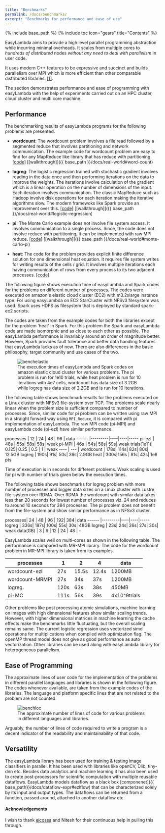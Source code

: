 ```yaml
---
title: "Benchmarks"
permalink: /docs/benchmarks/
excerpt: "Benchmarks for performance and ease of use"
---
```

{% include base_path %}
{% include toc icon="gears" title="Contents" %}

EasyLambda aims to provide a high level parallel programming abstraction while
incurring minimal overheads. It scales from multiple cores to *hundreds of distributed*
nodes *without any need to deal with parallelism* in user code.

It uses modern C++ features to be expressive and succinct and builds parallelism
over MPI which is more efficient than other comparable distributed libraries.
[[1]](http://www.sciencedirect.com/science/article/pii/S1877050915017895).

The section demonstrates performance and ease of programming with easyLambda
with the help of experiments carried out on an HPC cluster, cloud cluster and
multi core machine.

## Performance
The benchmarking results of easyLambda programs for the following problems are
presented.

- **wordcount**: 
The wordcount problem involves a file read followed by a segmented reduce that 
involves partitioning and network communication. The example code for wordcount 
problem are easy to find for any MapReduce like library that has reduce with partitioning.
[[code]](https://github.com/haptork/easyLambda/tree/master/examples/wordcount.cpp)
[[walkthrough]]({{ base_path }}/docs/real-world#word-count)

- **logreg**: The logistic regression trained with stochastic gradient
involves reading in the data once and then performing iterations on the data to 
improve the weights.  The iterations involve calculation of the gradient which 
is a linear operation on the number of dimensions of the input. Each iteration 
involves communication. The classic MapReduce such as Hadoop involve disk operations 
for each iteration making the iterative algorithms slow. The modern framewoks like
Spark provide an improvement over this.
[[code]](https://github.com/haptork/easyLambda/tree/master/examples/logreg.cpp)
[[walkthrough]]({{ base_path }}/docs/real-world#logistic-regression)

- **pi**: The Monte Carlo example does not involve file system access.
It involves communication to a single process. Since, the code does not involve
reduce with partitioning, it can be implemented with raw MPI reduce.
[[code]](https://github.com/haptork/easyLambda/tree/master/examples/pi.cpp)
[[walkthrough]]({{ base_path }}/docs/real-world#monte-carlo-pi)

- **heat**: The code for the problem provides explicit finite
difference solution for one dimensional heat equation. It requires file system
writes for writing results of the cells / grid. It involves multiple iterations
each having communication of rows from every process to its two adjacent
processes.
[[code]](https://github.com/haptork/easyLambda/tree/master/examples/1d-Diffusion.cpp)

The following figure shows execution time of easyLambda and Spark codes
for the problems on different number of processes. The codes were executed on
amazon's elastic cloud cluster (EC2) with m3.2xlarge instance type. For using
easyLambda on EC2 StarCluster with NFSv3 filesystem was used. Spark uses HDFS
as filesystem that is deployed by standard spark-ec2 scripts. 

The codes are taken from the example codes for both the libraries except for the 
problem 'heat' in Spark. For this problem the Spark and easyLambda code are made
isomorphic and as close to each other as possible. The easyLambda performance
is invariably around an order of magnitude better. However, Spark provides
fault tolerance and better data handling features that easyLambda lacks as of
now. There are also differences in the basic philosophy, target community and
use cases of the two.

<figure>
  <img src="{{ site.url }}{{ site.baseurl }}/images/benchelastic.png" alt="benchelastic">
  <figcaption>
    The execution times of easyLambda and Spark codes on amazon elastic cloud
    cluster for various problems. The pi problem is run for 1e10 trials, while
    heat problem is run for 10 iterations with 4e7 cells, wordcount has data
    size of 3.2GB while logreg has data size of 2.2GB and is run for 10
    iterations.
  </figcaption>
</figure>

The following table shows benchmark results for the problems executed on a
Linux cluster with NFSv3 file-system over TCP. The problems scale nearly
linear when the problem size is sufficient compared to number of processes.
Since, similar code for pi problem can be written using raw MPI in a straight
forward way using `MPI_Reduce`, it is compared with pi implementation of
easyLambda. The raw MPI code (pi-MPI) and easyLambda code (pi-ezl) have
similar performance.


processes  | 12 | 24 | 48 | 96 | data
------ |---------|----|----|-----
pi-ezl | 48s | 55s| 58s| 58s| weak
pi-MPI | 46s | 54s| 58s| 59s| weak
trials(1e11)| 0.125| 0.25 | 0.5 | 1 | weak
----   | ---       |
wordcount | 178s| 114s| 82s| 80s| 12.5GB
logreg | 190s| 91s| 50s| 36s| 2.9GB
heat | 300s|156s | 81s| 42s| 1e8 pts

Time of execution is in seconds for different problems. Weak scaling is used
for pi with number of trials given below the execution times. 

The following table shows benchmarks for logreg problem with
more number of processes and bigger data sizes on a Linux cluster with
Lustre file-system over RDMA. Over RDMA the wordcount with similar
data takes less than 20 seconds for lowest number of processes viz. 24 and
reduces to around 10 seconds for 384 processes. The pi problem does not benefit
from the file-system and show similar performance as in NFSv3 cluster.

processes| 24 | 48 | 96 | 192| 384| data
------   |---------|----|----|-----
logreg   | 336s| 187s| 100s| 55s| 30s| 48GB
logreg   | 23s| 24s| 26s| 27s| 30s| weak
data(GB) | 3 | 6 | 12 | 24 | 48 | -

EasyLambda scales well on multi-cores as shown in the following table. The
performance is compared with MR-MPI library. The code for the wordcount problem in
MR-MPI library is taken from its examples.

processes  | 1 | 2 | 4 | data
------ |---------|----|----|-----
wordcount-ezl | 27s| 15.5s| 12.4s| 1200MB
wordcount-MRMPI | 27s |34s | 37s| 1200MB
logreg. | 120s |63s | 38s| 450MB
pi-MC | 111s |56s | 39s| 4x10^9trials

Other problems like post processing atomic simulations, machine learning on
images with high dimensional features show similar scaling trends. However,
with higher dimensional matrices in machine learning the cache effects make
the benchmarks little fluctuating, but the overall scaling remains same. The
current logistic regression uses vectorized simd operations for multiplications
when compiled with optimization flag. The openMP thread model does not give as
good performance as auto vectorization. Other libraries can be used along with
easyLambda library for heterogeneous parallelism.

## Ease of Programming

The approximate lines of user code for the implementation of the problems in
different parallel languages and libraries is shown in the following figure.
The codes whenever available, are taken from the example codes of the
libraries. The language and platform specific lines that are not related to
the problem are not counted.

<figure>
  <img src="{{ site.url }}{{ site.baseurl }}/images/benchloc.png" alt="benchloc">
  <figcaption>
    The approximate number of lines of code for various problems in different
    languages and libraries.  
  </figcaption>
</figure>

Arguably, the number of lines of code required to write a program is a decent
indicator of the readability and maintainability of that code. 

## Versatility

The easyLambda library has been used for training & testing image classifiers
in parallel. It has been used with libraries like openCV, Dlib, tiny-dnn etc.
Besides data analytics and machine learning it has also been used to create
post-processors for scientific computation with multiple reusable dataflows. 
EasyLambda models dataflow as a black box [componenet]({{ base_path}}/docs/dataflow-expr#ezlflow)
that can be characterized solely by its input and output types. The dataflows
can be returned from a function, passed around, attached to another dataflow etc.

#### Acknowledgements

I wish to thank [eicossa](https://github.com/eicossa) and Nitesh for their
continuous help in pulling this through.
